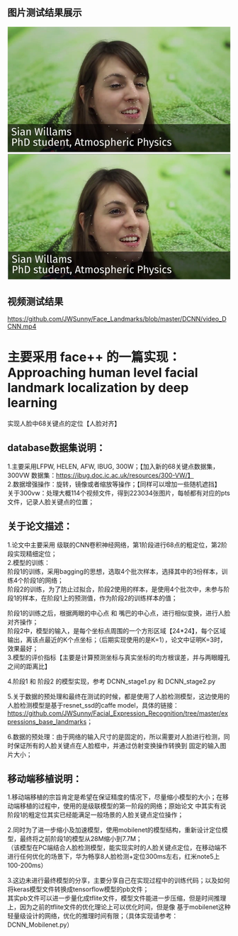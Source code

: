 ## 图片测试结果展示
![关键点定位-01](img1.png)
![关键点定位-01](img2.png)  

## 视频测试结果
<https://github.com/JWSunny/Face_Landmarks/blob/master/DCNN/video_DCNN.mp4>

# 主要采用 face++ 的一篇实现：Approaching human level facial landmark localization by deep learning  
实现人脸中68关键点的定位【人脸对齐】  

## database数据集说明：  
1.主要采用LFPW, HELEN, AFW, IBUG, 300W；【加入新的68关键点数据集，300VW 数据集：https://ibug.doc.ic.ac.uk/resources/300-VW/】  
2.数据增强操作：旋转，镜像或者缩放等操作；【同样可以增加一些随机遮挡】  
关于300vw：处理大概114个视频文件，得到223034张图片，每帧都有对应的pts文件，记录人脸关键点的位置；  

## 关于论文描述：  
1.论文中主要采用 级联的CNN卷积神经网络，第1阶段进行68点的粗定位，第2阶段实现精细定位；  
2.模型的训练：  
阶段1的训练，采用bagging的思想，选取4个批次样本，选择其中的3份样本，训练4个阶段1的网络；  
阶段2的训练，为了防止过拟合，阶段2使用的样本，是使用4个批次中，未参与阶段1的样本，在阶段1上的预测值，作为阶段2的训练样本的值；  

阶段1的训练之后，根据两眼的中心点 和 嘴巴的中心点，进行相似变换，进行人脸对齐操作；  
阶段2中，模型的输入，是每个坐标点周围的一个方形区域【24*24】，每个区域输出，离该点最近的K个点坐标；（后期实现使用的是K=1），论文中证明K=3时，效果最好；  
3.模型的评价指标【主要是计算预测坐标与真实坐标的均方根误差，并与两眼瞳孔之间的距离比】  

4.阶段1 和 阶段2 的模型实现，参考 DCNN_stage1.py 和 DCNN_stage2.py  

5.关于数据的预处理和最终在测试的时候，都是使用了人脸检测模型，这边使用的人脸检测模型是基于resnet_ssd的caffe model，具体的链接：  
<https://github.com/JWSunny/Facial_Expression_Recognition/tree/master/expressions_base_landmarks>；  

6.数据的预处理：由于网络的输入尺寸的是固定的，所以需要对人脸进行检测，同时保证所有的人脸关键点在人脸框中，并通过仿射变换操作转换到
固定的输入图片大小；  


## 移动端移植说明：  
1.移动端移植的宗旨肯定是希望在保证精度的情况下，尽量缩小模型的大小；在移动端移植的过程中，使用的是级联模型的第一阶段的网络；原始论文
中其实有说阶段1的粗定位其实已经能满足一般场景的人脸关键点定位操作；  

2.同时为了进一步缩小及加速模型，使用mobilenet的模型结构，重新设计定位模型，最终将之前阶段1的模型从28M缩小到7.7M；  
（该模型在PC端结合人脸检测模型，能实现实时的人脸关键点定位，在移动端不进行任何优化的场景下，华为畅享8人脸检测+定位300ms左右，红米note5上100-200ms）  

3.这边未进行最终模型的分享，主要分享自己在实现过程中的训练代码；以及如何将keras模型文件转换成tensorflow模型的pb文件；  
其实pb文件可以进一步量化成tflite文件，模型文件能进一步压缩，但是时间推理上，因为之前的tflite文件的优化理论上可以优化时间，但是像
基于mobilenet这种轻量级设计的网络，优化的推理时间有限；（具体实现请参考：DCNN_Mobilenet.py）  
